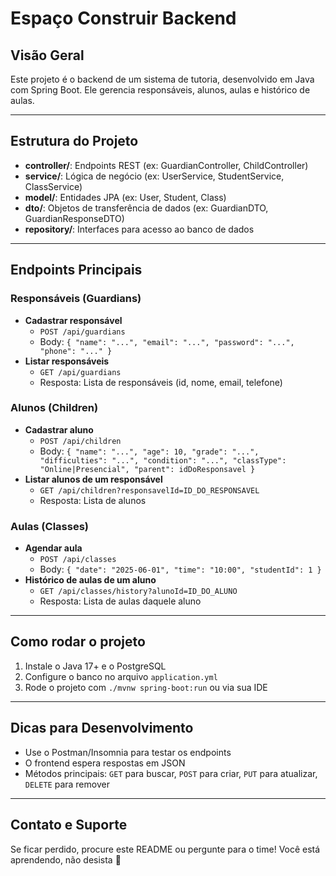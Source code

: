 # Espaço Construir Backend

## Visão Geral
Este projeto é o backend de um sistema de tutoria, desenvolvido em Java com Spring Boot. Ele gerencia responsáveis, alunos, aulas e histórico de aulas.

----

## Estrutura do Projeto

- **controller/**: Endpoints REST (ex: GuardianController, ChildController)
- **service/**: Lógica de negócio (ex: UserService, StudentService, ClassService)
- **model/**: Entidades JPA (ex: User, Student, Class)
- **dto/**: Objetos de transferência de dados (ex: GuardianDTO, GuardianResponseDTO)
- **repository/**: Interfaces para acesso ao banco de dados

----

## Endpoints Principais

### Responsáveis (Guardians)
- **Cadastrar responsável**
  - `POST /api/guardians`
  - Body: `{ "name": "...", "email": "...", "password": "...", "phone": "..." }`
- **Listar responsáveis**
  - `GET /api/guardians`
  - Resposta: Lista de responsáveis (id, nome, email, telefone)

### Alunos (Children)
- **Cadastrar aluno**
  - `POST /api/children`
  - Body: `{ "name": "...", "age": 10, "grade": "...", "difficulties": "...", "condition": "...", "classType": "Online|Presencial", "parent": idDoResponsavel }`
- **Listar alunos de um responsável**
  - `GET /api/children?responsavelId=ID_DO_RESPONSAVEL`
  - Resposta: Lista de alunos

### Aulas (Classes)
- **Agendar aula**
  - `POST /api/classes`
  - Body: `{ "date": "2025-06-01", "time": "10:00", "studentId": 1 }`
- **Histórico de aulas de um aluno**
  - `GET /api/classes/history?alunoId=ID_DO_ALUNO`
  - Resposta: Lista de aulas daquele aluno

---

## Como rodar o projeto
1. Instale o Java 17+ e o PostgreSQL
2. Configure o banco no arquivo `application.yml`
3. Rode o projeto com `./mvnw spring-boot:run` ou via sua IDE

---

## Dicas para Desenvolvimento
- Use o Postman/Insomnia para testar os endpoints
- O frontend espera respostas em JSON
- Métodos principais: `GET` para buscar, `POST` para criar, `PUT` para atualizar, `DELETE` para remover

---

## Contato e Suporte
Se ficar perdido, procure este README ou pergunte para o time! Você está aprendendo, não desista 🚀 